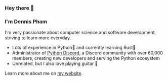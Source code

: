 ### Hey there 👋

### I'm Dennis Pham
I'm very passionate about computer science and software development, striving to learn more everyday. 
- Lots of experience in Python🐍 and currently learning Rust🦀
- Administrator of [Python Discord](https://git.pydis.com/), a Discord community with over 60,000 members, creating new developers and serving the Python ecosystem
- Unrelated, but I also love playing guitar 🎸

Learn more about me on [my website](https://dennispham.me/).

